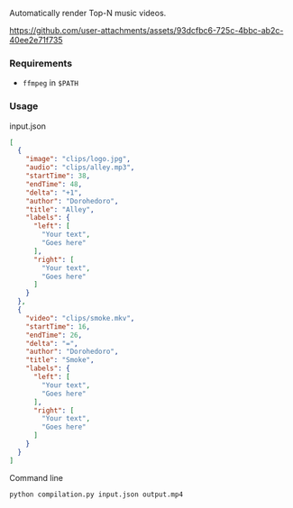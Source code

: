 Automatically render Top-N music videos.

https://github.com/user-attachments/assets/93dcfbc6-725c-4bbc-ab2c-40ee2e71f735

### Requirements

* `ffmpeg` in `$PATH`

### Usage

input.json
```json
[
  {
    "image": "clips/logo.jpg",
    "audio": "clips/alley.mp3",
    "startTime": 38,
    "endTime": 48,
    "delta": "+1",
    "author": "Dorohedoro",
    "title": "Alley",
    "labels": {
      "left": [
        "Your text",
        "Goes here"
      ],
      "right": [
        "Your text",
        "Goes here"
      ]
    }
  },
  {
    "video": "clips/smoke.mkv",
    "startTime": 16,
    "endTime": 26,
    "delta": "=",
    "author": "Dorohedoro",
    "title": "Smoke",
    "labels": {
      "left": [
        "Your text",
        "Goes here"
      ],
      "right": [
        "Your text",
        "Goes here"
      ]
    }
  }
]
```

Command line
```bash
python compilation.py input.json output.mp4
```



